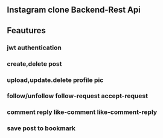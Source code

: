 ## Instagram clone Backend-Rest Api

## Feautures

### jwt authentication 
### create,delete post
### upload,update.delete profile pic
### follow/unfollow follow-request accept-request
###  comment reply like-comment like-comment-reply
### save post to bookmark


